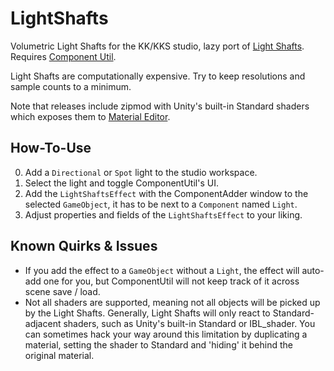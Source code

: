 # LightShafts

Volumetric Light Shafts for the KK/KKS studio, lazy port of [Light Shafts](https://github.com/robcupisz/LightShafts). Requires [Component Util](https://github.com/RSkoi/ComponentUtil).

Light Shafts are computationally expensive. Try to keep resolutions and sample counts to a minimum.

Note that releases include zipmod with Unity's built-in Standard shaders which exposes them to [Material Editor](https://github.com/IllusionMods/KK_Plugins?tab=readme-ov-file#materialeditor).

## How-To-Use

0. Add a `Directional` or `Spot` light to the studio workspace.
1. Select the light and toggle ComponentUtil's UI.
2. Add the `LightShaftsEffect` with the ComponentAdder window to the selected `GameObject`, it has to be next to a `Component` named `Light`.
3. Adjust properties and fields of the `LightShaftsEffect` to your liking.

## Known Quirks & Issues

- If you add the effect to a `GameObject` without a `Light`, the effect will auto-add one for you, but ComponentUtil will not keep track of it across scene save / load.
- Not all shaders are supported, meaning not all objects will be picked up by the Light Shafts. Generally, Light Shafts will only react to Standard-adjacent shaders, such as Unity's built-in Standard or IBL_shader. You can sometimes hack your way around this limitation by duplicating a material, setting the shader to Standard and 'hiding' it behind the original material.
